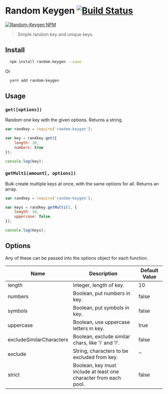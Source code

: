 # Random Keygen [![Build Status](https://travis-ci.org/vietdien2005/random-keygen.svg?branch=master)](https://travis-ci.org/vietdien2005/random-keygen)

[![Random-Keygen NPM](https://nodei.co/npm/random-keygen.png?downloads=true&downloadRank=true)](http://npmjs.org/package/random-keygen)

> Simple random key and unique keys.

## Install

```bash
  npm install random-keygen --save
```

Or

```bash
  yarn add random-keygen
```

## Usage

### `get([options])`

Random one key with the given options. Returns a string.

```javascript
var randkey = require('random-keygen');

var key = randkey.get({
    length: 10,
    numbers: true
});

console.log(key);
```

### `getMulti(amount[, options])`

Bulk create multiple keys at once, with the same options for all. Returns an array.

```javascript
var randkey = require('random-keygen');

var keys = randkey.getMulti(3, {
    length: 10,
    uppercase: false
});

console.log(keys);
```

## Options

Any of these can be passed into the options object for each function.

|            Name          |                  Description                        | Default Value |
|--------------------------|-----------------------------------------------------|---------------|
| length                   | Integer, length of key.                        |       10      |
| numbers                  | Boolean, put numbers in key.                   |     false     |
| symbols                  | Boolean, put symbols in key.                   |     false     |
| uppercase                | Boolean, use uppercase letters in key.         |      true     |
| excludeSimilarCharacters | Boolean, exclude similar chars, like 'i' and 'l'.   |     false     |
| exclude                  | String, characters to be excluded from key.    |       ''      |
| strict                   | Boolean, key must include at least one character from each pool. |     false     |
